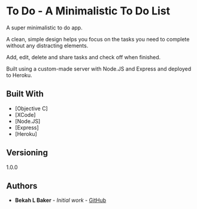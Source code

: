 # To Do - A Minimalistic To Do List

A super minimalistic to do app. 

A clean, simple design helps you focus on the tasks you need to complete without any distracting elements.

Add, edit, delete and share tasks and check off when finished.

Built using a custom-made server with Node.JS and Express and deployed to Heroku.

## Built With

* [Objective C]
* [XCode]
* [Node.JS]
* [Express]
* [Heroku]

## Versioning

1.0.0

## Authors

* **Bekah L Baker** - *Initial work* - [GitHub](https://github.com/bekahlbaker)

